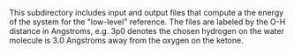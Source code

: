 This subdirectory includes input and output files that compute a the energy of the system for the "low-level" reference. The files are labeled by the O-H distance in Angstroms, e.g. 3p0 denotes the chosen hydrogen on the water molecule is 3.0 Angstroms away from the oxygen on the ketone.
